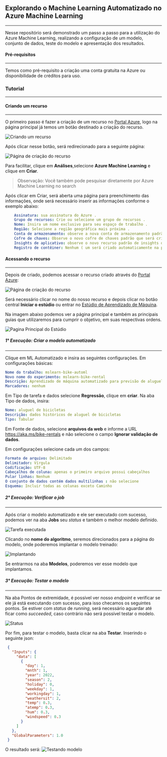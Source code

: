 ## Explorando o Machine Learning Automatizado no Azure Machine Learning
---
Nesse repositório será demonstrado um passo a passo para a utilização do Azure Machine Learning, realizando a configuração de um modelo, conjunto de dados, teste do modelo e apresentação dos resultados. 

#### Pré-requisitos
---
Temos como pré-requisito a criação uma conta gratuita na Azure ou disponibilidade de créditos para uso.

### Tutorial
---
#### Criando um recurso
---
O primeiro passo é fazer a criação de um recurso no [Portal Azure](https://portal.azure.com/), logo na página principal já temos um botão destinado a criação do recurso.

![Criando um recurso](https://i.imgur.com/mAcyJQE.png)

Após clicar nesse botão, será redirecionado para a seguinte página:

![Página de criação do recurso](https://i.imgur.com/VJa05Fn.png)

Para facilitar, clique em **Análises**,selecione **Azure Machine Learning** e clique em **Criar**.
>Observação: Você também pode pesquisar diretamente por Azure Machine Learning no search

Após clicar em Criar, será aberta uma página para preenchimento das informações, onde será necessário inserir as informações conforme o exemplo abaixo:

```yaml
    Assinatura: sua assinatura do Azure .
    Grupo de recursos: Crie ou selecione um grupo de recursos .
    Nome: Insira um nome exclusivo para seu espaço de trabalho .
    Região: Selecione a região geográfica mais próxima .
    Conta de armazenamento: observe a nova conta de armazenamento padrão que será criada para seu espaço de trabalho .
    Cofre de chaves: Observe o novo cofre de chaves padrão que será criado para seu espaço de trabalho .
    Insights de aplicativo: observe o novo recurso padrão de insights de aplicativo que será criado para seu espaço de trabalho .
    Registro de contêiner: Nenhum ( um será criado automaticamente na primeira vez que você implantar um modelo em um contêiner ).
```



#### Acessando o recurso
---
Depois de criado, podemos acessar o recurso criado através do [Portal Azure](https://portal.azure.com/):

![Página de criação do recurso](https://i.imgur.com/n31UqPJ.png)

Será necessário clicar no nome do nosso recurso e depois clicar no botão central **Iniciar o estúdio** ou entrar no [Estúdio de Aprendizado de Máquina](https://ml.azure.com/).

Na imagem abaixo podemos ver a página principal e também as principais guias que utilizaremos para cumprir o objetivo, em suas respectivas ordens.

![Pagina Principal do Estúdio](https://i.imgur.com/5KRdiRa.png)

##### 1° Execução: Criar o modelo automatizado
---
Clique em ML Automatizado e insira as seguintes configurações.
Em configurações básicas:

````yaml
Nome do trabalho: mslearn-bike-automl
Novo nome do experimento: mslearn-bike-rental
Descrição: Aprendizado de máquina automatizado para previsão de aluguel de bicicletas
Marcadores: nenhum
````

Em Tipo de tarefa e dados selecione **Regressão**, clique em **criar**. Na aba Tipo de dados, insira:
```yaml
Nome: aluguel de bicicletas
Descrição: dados históricos de aluguel de bicicletas
Tipo: Tabular
```
Em Fonte de dados, selecione **arquivos da web** e informe a URL https://aka.ms/bike-rentals e não selecione o campo **Ignorar validação de dados**.

Em configurações selecione cada um dos campos:
``` yml
Formato de arquivo: Delimitado
Delimitador: Vírgula
Codificação: UTF-8
Cabeçalhos de coluna: apenas o primeiro arquivo possui cabeçalhos
Pular linhas: Nenhum
O conjunto de dados contém dados multilinhas : não selecione
Esquema: Incluir todas as colunas exceto Caminho
```
##### 2° Execução: Verificar o job
---
Após criar o modelo automatizado e ele ser executado com sucesso, podemos ver na aba **Jobs** seu _status_ e também o melhor modelo definido.

![Tarefa executada](https://i.imgur.com/J9n45Op.png)

Clicando no **nome do algoritmo**, seremos direcionados para a página do modelo, onde poderemos implantar o modelo treinado:

![Implantando](https://i.imgur.com/KKFD7ey.png)

Se entrarmos na aba **Modelos**, poderemos ver esse modelo que implantamos.

##### 3° Execução: Testar o modelo
---
Na aba Pontos de extremidade, é possível ver nosso _endpoint_ e verificar se ele já está executando com sucesso, para isso checamos os seguintes pontos. Se estiver com _status_ de _running_, será necessário aguardar até ficar como _succeeded_, caso contrário não será possível testar o modelo.

![Status](https://i.imgur.com/eGZzCHu.png)

Por fim, para testar o modelo, basta clicar na aba **Testar**. Inserindo o seguinte json:
```json
 {
   "Inputs": { 
     "data": [
       {
         "day": 1,
         "mnth": 1,   
         "year": 2022,
         "season": 2,
         "holiday": 0,
         "weekday": 1,
         "workingday": 1,
         "weathersit": 2, 
         "temp": 0.3, 
         "atemp": 0.3,
         "hum": 0.3,
         "windspeed": 0.3 
       }
     ]    
   },   
   "GlobalParameters": 1.0
 }
```

O resultado será:
![Testando modelo](https://i.imgur.com/28qPBSq.png)

